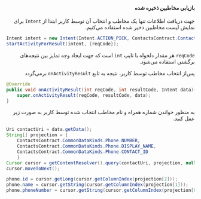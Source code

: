 <div dir="rtl">

#### بازیابی مخاطبین ذخیره شده

جهت دریافت اطلاعات تنها یک مخاطب و انتخاب آن توسط کاربر ابتدا از `Intent` برای نمایش لیست مخاطبین ذخیر شده استفاده می‌کنیم.


<div dir="ltr">

```Java
Intent intent = new Intent(Intent.ACTION_PICK, ContactsContract.Contacts.CONTENT_URI);  
startActivityForResult(intent, {reqCode}); 
```
</div>

`reqCode` هر مقدار دلخواه با تایپ `int` است که جهت ایجاد وجه تمایز بین نتیجه‌های برگشتی استفاده می‌شود.

پس‌از انتخاب مخاطب توسط کاربر، نتیجه به تابع `onActivityResult` برمی‌گردد

<div dir="ltr">

```Java
@Override 
public void onActivityResult(int reqCode, int resultCode, Intent data){
	super.onActivityResult(reqCode, resultCode, data);
}
```
</div>

به منظور خواندن شماره همراه و نام مخاطب انتخاب شده توسط کاربر به صورت زیر عمل کنید.

<div dir="ltr">

```Java
Uri contactUri = data.getData(); 
String[] projection = {
    ContactsContract.CommonDataKinds.Phone.NUMBER, 
	ContactsContract.CommonDataKinds.Phone.DISPLAY_NAME,
    ContactsContract.CommonDataKinds.Phone.CONTACT_ID
    }
Cursor cursor = getContentResolver().query(contactUri, projection, null, null, null);
cursor.moveToNext();

phone.id = cursor.getLong(cursor.getColumnIndex(projection[2]));
phone.name = cursor.getString(cursor.getColumnIndex(projection[1]));
phone.phoneNumber = cursor.getString(cursor.getColumnIndex(projection[0]));

```

</div>


</div>
